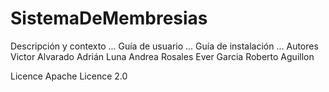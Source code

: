 # SistemaDeMembresias
Descripción y contexto
...
Guía de usuario
...
Guía de instalación
...
Autores
Victor Alvarado
Adrián Luna
Andrea Rosales
Ever Garcia
Roberto Aguillon

Licence
Apache Licence 2.0
